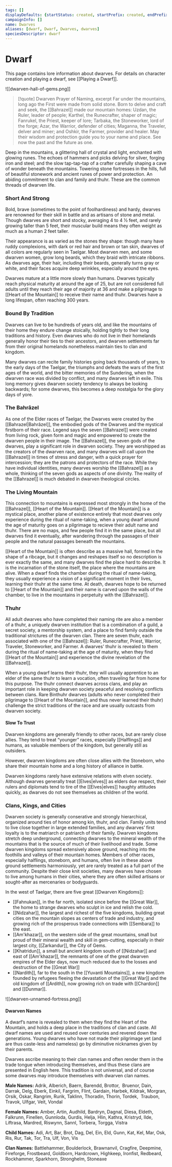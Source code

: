 ```yaml
---
tags: []
displayDefaults: {startStatus: created, startPrefix: created, endPrefix: destroyed, endStatus: destroyed}
campaignInfo: []
name: Dwarves
aliases: [dwarf, Dwarf, Dwarves, dwarves]
speciesDescriptor: dwarf
---
```

# Dwarf

This page contains lore information about dwarves. For details on character creation and playing a dwarf, see [[Playing a Dwarf]].

![[dwarven-hall-of-gems.png]]

> [!quote] Dwarven Prayer of Naming, excerpt
> Far under the mountains, long ago the First were made from solid stone. Born to delve and craft and seek, the [[Bahrazel]] made our mountain homes: Uzdan, the Ruler, leader of people; Karthel, the Runecrafter, shaper of magic; Fanrukel, the Priest, keeper of lore; Tarbaka, the Stoneworker, lord of the forge; Azar, the Warrior, defender of cities; Maganna, the Traveler, delver and miner; and Oshkir, the Farmer, provider and healer. May their wisdom and protection guide you to your name and place. See now the past and the future as one.

Deep in the mountains, a glittering hall of crystal and light, enchanted with glowing runes. The echoes of hammers and picks delving for silver, forging iron and steel; and the slow tap-tap-tap of a crafter carefully shaping a cave of wonder beneath the mountains. Towering stone fortresses in the hills, full of beautiful stonework and ancient runes of power and protection. An abiding commitment to clan and family and thuhr. These are the common threads of dwarven life. 

### Short And Strong

Bold, brave (sometimes to the point of foolhardiness) and hardy, dwarves are renowned for their skill in battle and as artisans of stone and metal. Though dwarves are short and stocky, averaging 4 to 4 ½ feet, and rarely growing taller than 5 feet, their muscular build means they often weight as much as a human 2 feet taller.

Their appearance is as varied as the stones they shape: though many have ruddy complexions, with dark or red hair and brown or tan skin, dwarves of all colors are regularly seen in Taelgar. Most dwarven men, and some dwarven women, grow long beards, which they braid with intricate ribbons. As dwarves age, their hair, including their beards, generally turns gray or white, and their faces acquire deep wrinkles, especially around the eyes.

Dwarves mature at a little more slowly than humans. Dwarves typically reach physical maturity at around the age of 25, but are not considered full adults until they reach their age of majority at 36 and make a pilgrimage to [[Heart of the Mountain]] to receive their name and thuhr. Dwarves have a long lifespan, often reaching 300 years.
### Bound By Tradition

Dwarves can live to be hundreds of years old, and like the mountains of their home they endure change stoically, holding tightly to their long traditions and history. Even dwarves who do not live in their homelands generally honor their ties to their ancestors, and dwarven settlements far from their original homelands nonetheless maintain ties to clan and kingdom.

Many dwarves can recite family histories going back thousands of years, to the early days of the Taelgar, the triumphs and defeats the wars of the first ages of the world, and the bitter memories of the Sundering, when the dwarven race was divided by conflict, and many dwarves left in exile. This long memory gives dwarven society tendency to always be looking backwards; for some dwarves, this becomes a deep nostalgia for the glory days of yore.
### The Bahrâzel

As one of the Elder races of Taelgar, the Dwarves were created by the [[Bahrazel|Bahrâzel]], the embodied gods of the Dwarves and the mystical firstborn of their race. Legend says the seven [[Bahrazel]] were created from living rock, given form and magic and empowered to create the dwarven people in their image. The [[Bahrazel]], the seven gods of the dwarves, play a significant role in dwarven society. They are worshipped as the creators of the dwarven race, and many dwarves will call upon the [[Bahrazel]] in times of stress and danger, with a quick prayer for intercession; they are the patrons and protectors of the race. While they have individual identities, many dwarves worship the [[Bahrazel]] as a whole, thinking of the seven gods as aspects of one divinity. The reality of the [[Bahrazel]] is much debated in dwarven theological circles.

### The Living Mountain

This connection to mountains is expressed most strongly in the home of the [[Bahrazel]], [[Heart of the Mountain]]. [[Heart of the Mountain]] is a mystical place, another plane of existence entirely that most dwarves only experience during the ritual of name-taking, when a young dwarf around the age of maturity goes on a pilgrimage to recieve their adult name and thuhr. There are no maps, and few people find it in the same place, but all dwarves find it eventually, after wandering through the passages of their people and the natural passages beneath the mountains.

[[Heart of the Mountain]] is often describe as a massive hall, formed in the shape of a ribcage, but it changes and reshapes itself so no description is ever exactly the same, and many dwarves find the place hard to describe. It is the incarnation of the stone itself, the place where the mountains are alive. When a dwarf finds the chamber during the ritual of name-taking, they usually experience a vision of a significant moment in their lives, learning their thuhr at the same time. At death, dwarves hope to be returned to [[Heart of the Mountain]] and their name is carved upon the walls of the chamber, to live in the mountains in perpetuity with the [[Bahrazel]].
### Thuhr

All adult dwarves who have completed their naming rite are also a member of a thuhr, a uniquely dwarven institution that is a combination of a guild, a secret society, a mentorship system, and a place to find family outside the traditional strictures of the dwarven clan. There are seven thuhr, each associated with one of the [[Bahrazel]]: Ruler, Runecrafter, Priest, Warrior, Traveler, Stoneworker, and Farmer. A dwarves' thuhr is revealed to them during the ritual of name-taking at the age of maturity, when they find [[Heart of the Mountain]] and experience the divine revelation of the [[Bahrazel]].

When a young dwarf learns their thuhr, they will usually apprentice to an elder of the same thuhr to learn a vocation, often traveling far from home for this purpose. The thuhr connect dwarves across clans, and play an important role in keeping dwarven society peaceful and resolving conflicts between clans. Rare Binthuhr dwarves (adults who never completed their pilgrimage to [[Heart of the Mountain]], and thus never learned their thuhr) challenge the strict traditions of the race and are usually outcasts from dwarven society.
#### Slow To Trust

Dwarven kingdoms are generally friendly to other races, but are rarely close allies. They tend to treat “younger” races, especially [[Halflings]] and humans, as valuable members of the kingdom, but generally still as outsiders.

However, dwarven kingdoms are often close allies with the Stoneborn, who share their mountain home and a long history of alliance in battle.

Dwarven kingdoms rarely have extensive relations with elven society. Although dwarves generally treat [[Elves|elves]] as elders due respect, their rulers and diplomats tend to tire of the [[Elves|elves]] haughty attitudes quickly, as dwarves do not see themselves as children of the world.
### Clans, Kings, and Cities

Dwarven society is generally conserative and strongly hierarchical, organized around ties of honor among kin, thuhr, and clan. Family units tend to live close together in large extended families, and any dwarves’ first loyalty is to the matriarch or patriarch of their family. Dwarven kingdoms stretch deep underground, connecting dwarves to the mineral wealth of the mountains that is the source of much of their livelihood and trade. Some dwarven kingdoms spread extensively above ground, reaching into the foothills and valleys of their mountain homes. Members of other races, especially halflings, stoneborn, and humans, often live in these above ground settlements harmoniously, yet are rarely treated as a full part of the community. Despite their close knit societies, many dwarves have chosen to live among humans in their cities, where they are often skilled artisans or sought-after as mercenaries or bodyguards.

In the west of Taelgar, there are five great [[Dwarven Kingdoms]]:

- [[Fahnukan]], in the far north, isolated since before the [[Great War]], the home to strange dwarves who sculpt in ice and relish the cold.
- [[Nidzahar]], the largest and richest of the five kingdoms, building great cities on the mountain slopes as centers of trade and industry, and growing rich of the prosperous trade connections with [[Sembara]] to the east.
- [[Am'khazar]], on the western side of the great mountains, small but proud of their mineral wealth and skill in gem-cutting, especially in their largest city, [[Zarkandur]], the City of Gems.
- [[Khatridun]], a small but ancient kingdom south of [[Nidzahar]] and east of [[Am'khazar]], the remnants of one of the great dwarven empires of the Elder days, now much reduced due to the losses and destruction of the [[Great War]]
- [[Nardith]], far to the south in the [[Yuvanti Mountains]], a new kingdom founded by refugees fleeing the devastation of the [[Great War]] and the old kingdom of [[Ardith]], now growing rich on trade with [[Chardon]] and [[Dunmar]].

![[dwarven-unnamed-fortress.png]]



#### Dwarven Names
A dwarf’s name is revealed to them when they find the Heart of the Mountain, and holds a deep place in the traditions of clan and caste. All dwarf names are used and reused over centuries and revered down the generations. Young dwarves who have not made their pilgrimage yet (and are thus caste-less and nameless) go by diminutive nicknames given by their parents.  

Dwarves ascribe meaning to their clan names and often render them in the trade tongue when introducing themselves, and thus these clans are presented in English here. This tradition is not universal, and of course some dwarves may introduce themselves with dwarven clan names.
  
**Male Names:** Adrik, Alberich, Baern, Barendd, Brottor,  Bruenor, Dain, Darrak, Delg, Eberk, Einkil, Fargrim, Flint, Gardain, Harbek, Kildrak, Morgran, Orsik, Oskar, Rangrim, Rurik, Taklinn, Thoradin, Thorin, Tordek,  Traubon, Travok, Ulfgar, Veit, Vondal

**Female Names:** Amber, Artin, Audhild, Bardryn, Dagnal, Diesa, Eldeth, Falkrunn, Finellen, Gunnloda, Gurdis, Helja, Hlin, Kathra, Kristryd, Ilde, Liftrasa, Mardred, Riswynn, Sannl, Torbera, Torgga, Vistra

**Child Names:** Adi, Art, Bar, Brot, Dag, Del, Ein, Eld, Gunn, Kat, Kel, Mar, Osk, Ris, Rur, Tak, Tor, Tra, Ulf, Von, Vis

**Clan Names:** Battlehammer, Boulderlock, Brawnanvil, Cragfire, Deepmine, Fireforge, Frostbeard, Goldborn, Hardcrown, Highkeep, Ironfist, Redbeard, Rockhammer, Sparkhorn, Stronghelm, Stoneaxe